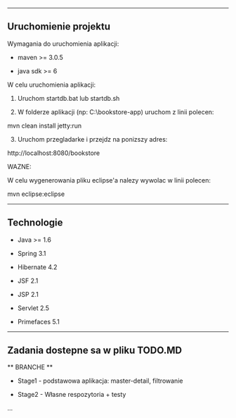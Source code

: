 -----------------------------------
Uruchomienie projektu
-----------------------------------

Wymagania do uruchomienia aplikacji:

* maven >= 3.0.5

* java sdk >= 6


W celu uruchomienia aplikacji:

1. Uruchom startdb.bat lub  startdb.sh

2. W folderze aplikacji (np: C:\bookstore-app) uruchom z linii polecen:

mvn clean install jetty:run

3. Uruchom przegladarke i przejdz na ponizszy adres:

http://localhost:8080/bookstore


WAZNE:

W celu wygenerowania pliku eclipse'a nalezy wywolac w linii polecen:

mvn eclipse:eclipse

-----------------------------------
Technologie
-----------------------------------
* Java >= 1.6 

* Spring 3.1

* Hibernate 4.2

* JSF 2.1

* JSP 2.1

* Servlet 2.5

* Primefaces 5.1




-----------------------------------
Zadania dostepne sa w pliku TODO.MD
-----------------------------------

** BRANCHE **
* Stage1 - podstawowa aplikacja: master-detail, filtrowanie

* Stage2 - Własne respozytoria + testy

...